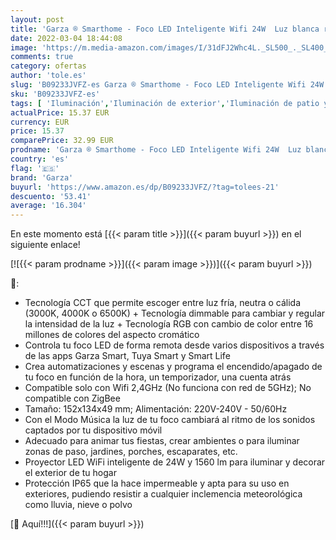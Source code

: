```yaml
---
layout: post
title: 'Garza ® Smarthome - Foco LED Inteligente Wifi 24W  Luz blanca regulable con cambio intensidad  temperatura y color. Programable  compatible con Amazon Alexa y Google Home.'
date: 2022-03-04 18:44:08
image: 'https://m.media-amazon.com/images/I/31dFJ2Whc4L._SL500_._SL400_.jpg'
comments: true
category: ofertas
author: 'tole.es'
slug: 'B09233JVFZ-es Garza ® Smarthome - Foco LED Inteligente Wifi 24W Luz...'
sku: 'B09233JVFZ-es'
tags: [ 'Iluminación','Iluminación de exterior','Iluminación de patio y terraza','alexa','garza','google','home', ]
actualPrice: 15.37 EUR
currency: EUR
price: 15.37
comparePrice: 32.99 EUR
prodname: 'Garza ® Smarthome - Foco LED Inteligente Wifi 24W  Luz blanca regulable con cambio intensidad  temperatura y color. Programable  compatible con Amazon Alexa y Google Home.'
country: 'es'
flag: '🇪🇸'
brand: 'Garza'
buyurl: 'https://www.amazon.es/dp/B09233JVFZ/?tag=tolees-21'
descuento: '53.41'
average: '16.304'
---
```


En este momento está [{{< param title >}}]({{< param buyurl >}}) en el siguiente enlace!

[![{{< param prodname >}}]({{< param image >}})]({{< param buyurl >}})

🔎:

- Tecnología CCT que permite escoger entre luz fría, neutra o cálida (3000K, 4000K o 6500K) + Tecnología dimmable para cambiar y regular la intensidad de la luz + Tecnología RGB con cambio de color entre 16 millones de colores del aspecto cromático
- Controla tu foco LED de forma remota desde varios dispositivos a través de las apps Garza Smart, Tuya Smart y Smart Life
- Crea automatizaciones y escenas y programa el encendido/apagado de tu foco en función de la hora, un temporizador, una cuenta atrás
- Compatible solo con Wifi 2,4GHz (No funciona con red de 5GHz); No compatible con ZigBee
- Tamaño: 152x134x49 mm; Alimentación: 220V-240V - 50/60Hz
- Con el Modo Música la luz de tu foco cambiará al ritmo de los sonidos captados por tu dispositivo móvil
- Adecuado para animar tus fiestas, crear ambientes o para iluminar zonas de paso, jardines, porches, escaparates, etc.
- Proyector LED WiFi inteligente de 24W y 1560 lm para iluminar y decorar el exterior de tu hogar
- Protección IP65 que la hace impermeable y apta para su uso en exteriores, pudiendo resistir a cualquier inclemencia meteorológica como lluvia, nieve o polvo

[🛒 Aquí!!!]({{< param buyurl >}})
